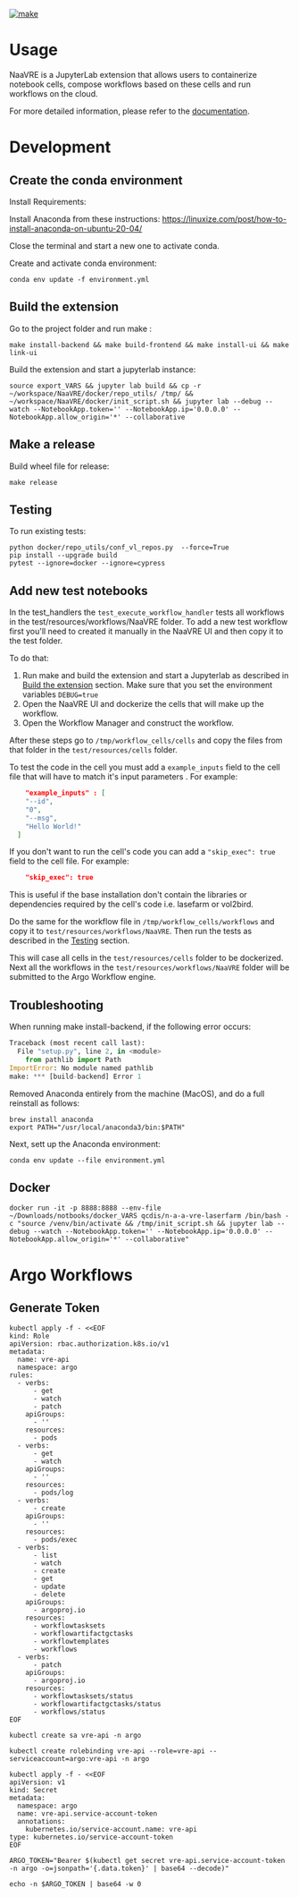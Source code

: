 [![make](https://github.com/QCDIS/NaaVRE/actions/workflows/make.yml/badge.svg)](https://github.com/QCDIS/NaaVRE/actions/workflows/make.yml)


# Usage

NaaVRE is a JupyterLab extension that allows users to containerize notebook cells, compose workflows based on these cells 
and run workflows on the cloud.

For more detailed information, please refer to the [documentation](https://github.com/QCDIS/vre_documetation#readme).


# Development 



## Create the conda environment

Install Requirements: 

Install Anaconda from these instructions: https://linuxize.com/post/how-to-install-anaconda-on-ubuntu-20-04/

Close the terminal and start a new one to activate conda.

Create and activate conda environment:
```shell
conda env update -f environment.yml
```

## Build the extension

Go to the project folder and run make :
```shell
make install-backend && make build-frontend && make install-ui && make link-ui
```
Build the extension  and start a jupyterlab instance:
```shell
source export_VARS && jupyter lab build && cp -r ~/workspace/NaaVRE/docker/repo_utils/ /tmp/ && ~/workspace/NaaVRE/docker/init_script.sh && jupyter lab --debug --watch --NotebookApp.token='' --NotebookApp.ip='0.0.0.0' --NotebookApp.allow_origin='*' --collaborative
```

## Make a release

Build wheel file for release:
```shell
make release
```

## Testing

To run existing tests:
```shell
python docker/repo_utils/conf_vl_repos.py  --force=True
pip install --upgrade build
pytest --ignore=docker --ignore=cypress
```


## Add new test notebooks

In the test_handlers the `test_execute_workflow_handler` tests all workflows in the test/resources/workflows/NaaVRE folder.
To add a new test workflow first you'll need to created it manually in the NaaVRE UI and then copy it to the test folder.

To do that:
1. Run make and build the extension and  start a Jupyterlab as described in [Build the extension](#build-the-extension) section. Make sure that you set the environment variables `DEBUG=true`
2. Open the NaaVRE UI and dockerize the cells that will make up the workflow.
3. Open the Workflow Manager and construct the workflow. 

After these steps go to `/tmp/workflow_cells/cells` and copy the files from that folder in the `test/resources/cells` 
folder.

To test the code in the cell you must add a `example_inputs` field to the cell file that will have to match it's input
parameters . For example:
```json
    "example_inputs" : [
    "--id",
    "0",
    "--msg",
    "Hello World!"
  ]
```

If you don't want to run the cell's code you can add a `"skip_exec": true` field to the cell file. For example:
```json
    "skip_exec": true
```

This is useful if the base installation don't contain the libraries or dependencies required by the cell's code i.e. 
lasefarm or vol2bird.

Do the same for the workflow file in `/tmp/workflow_cells/workflows` and copy it to `test/resources/workflows/NaaVRE`.
Then run the tests as described in the [Testing](#testing) section. 

This will case all cells in the `test/resources/cells` folder to be dockerized. Next all the workflows in the 
`test/resources/workflows/NaaVRE` folder will be submitted to the Argo Workflow engine.






## Troubleshooting

When running make install-backend, if the following error occurs:

```python
Traceback (most recent call last):
  File "setup.py", line 2, in <module>
    from pathlib import Path
ImportError: No module named pathlib
make: *** [build-backend] Error 1
```

Removed Anaconda entirely from the machine (MacOS), and do a full reinstall as follows:

```shell
brew install anaconda
export PATH="/usr/local/anaconda3/bin:$PATH"
```

Next, sett up the Anaconda environment:
    
```shell    
conda env update --file environment.yml
```


## Docker 

```commandline
docker run -it -p 8888:8888 --env-file ~/Downloads/notbooks/docker_VARS qcdis/n-a-a-vre-laserfarm /bin/bash -c "source /venv/bin/activate && /tmp/init_script.sh && jupyter lab --debug --watch --NotebookApp.token='' --NotebookApp.ip='0.0.0.0' --NotebookApp.allow_origin='*' --collaborative"
```


# Argo Workflows

## Generate Token

```shell
kubectl apply -f - <<EOF
kind: Role
apiVersion: rbac.authorization.k8s.io/v1
metadata:
  name: vre-api
  namespace: argo
rules:
  - verbs:
      - get
      - watch
      - patch
    apiGroups:
      - ''
    resources:
      - pods
  - verbs:
      - get
      - watch
    apiGroups:
      - ''
    resources:
      - pods/log
  - verbs:
      - create
    apiGroups:
      - ''
    resources:
      - pods/exec
  - verbs:
      - list
      - watch
      - create
      - get
      - update
      - delete
    apiGroups:
      - argoproj.io
    resources:
      - workflowtasksets
      - workflowartifactgctasks
      - workflowtemplates
      - workflows
  - verbs:
      - patch
    apiGroups:
      - argoproj.io
    resources:
      - workflowtasksets/status
      - workflowartifactgctasks/status
      - workflows/status
EOF
```

```shell
kubectl create sa vre-api -n argo
```

```shell
kubectl create rolebinding vre-api --role=vre-api --serviceaccount=argo:vre-api -n argo
```

```shell
kubectl apply -f - <<EOF
apiVersion: v1
kind: Secret
metadata:
  namespace: argo
  name: vre-api.service-account-token
  annotations:
    kubernetes.io/service-account.name: vre-api
type: kubernetes.io/service-account-token
EOF
```

```shell
ARGO_TOKEN="Bearer $(kubectl get secret vre-api.service-account-token -n argo -o=jsonpath='{.data.token}' | base64 --decode)"
```

```shell
echo -n $ARGO_TOKEN | base64 -w 0
```



